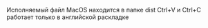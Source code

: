 Исполняемый файл MacOS находится в папке dist
Ctrl+V и Ctrl+C работает только в английской раскладке